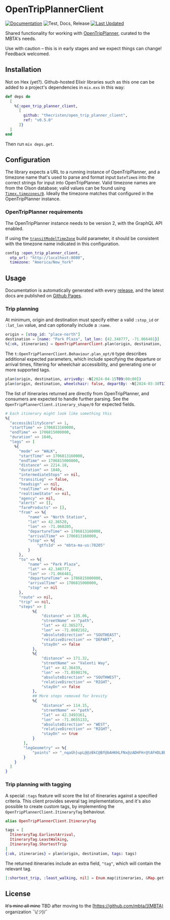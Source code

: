 # OpenTripPlannerClient

[![Documentation](https://img.shields.io/badge/-Documentation-blueviolet)](http://github.thecristen.net/open_trip_planner_client/)
![Test, Docs,
Release](https://github.com/thecristen/open_trip_planner_client/workflows/Test,%20Docs,%20Release/badge.svg)
[![Last
Updated](https://img.shields.io/github/last-commit/thecristen/open_trip_planner_client.svg)](https://github.com/thecristen/open_trip_planner_client/commits/main)

Shared functionality for working with
[OpenTripPlanner](https://docs.opentripplanner.org/en/v2.4.0/), curated to the
MBTA's needs.

Use with caution – this is in early stages and we expect things can change!
Feedback welcomed.

## Installation

Not on Hex (yet?). Github-hosted Elixir libraries such as this one can be added
to a project's dependencies in `mix.exs` in this way:

```elixir
def deps do
  [
    %{:open_trip_planner_client,
      [
        github: "thecristen/open_trip_planner_client",
        ref: "v0.5.0"
      ]}
  ]
end
```

Then run `mix deps.get`.

## Configuration

The library expects a URL to a running instance of OpenTripPlanner, and a
timezone name that's used to parse and format input `DateTime`s into the correct
strings for input into OpenTripPlanner. Valid timezone names are from the Olson
database; valid values can be found using
[`Timex.timezones/0`](https://hexdocs.pm/timex/Timex.html#timezones/0). Ideally
the timezone matches that configured in the OpenTripPlanner instance.

### OpenTripPlanner requirements

The OpenTripPlanner instance needs to be version 2, with the GraphQL API
enabled. 

If using the
[`transitModelTimeZone`](https://docs.opentripplanner.org/en/v2.4.0/BuildConfiguration/?h=timezone#transitModelTimeZone)
build parameter, it should be consistent with the timezone name indicated in
this configuration.

```elixir
config :open_trip_planner_client,
  otp_url: "http://localhost:8080",
  timezone: "America/New_York"
```

## Usage

Documentation is automatically generated with every
[release](https://github.com/thecristen/open_trip_planner_client/releases), and
the latest docs are published on [Github
Pages](http://github.thecristen.net/open_trip_planner_client/).

### Trip planning

At minimum, origin and destination must specify either a valid `:stop_id` or `:lat_lon`
value, and can optionally include a `:name`.

```elixir
origin = [stop_id: "place-north"]
destination = [name: "Park Plaza", lat_lon: {42.348777, -71.066481}]
%{:ok, itineraries} = OpenTripPlannerClient.plan(origin, destination, [])
```

The `t:OpenTripPlannerClient.Behaviour.plan_opt/0` type describes additional expected parameters, which include specifying the departure or arrival times, filtering for wheelchair accessibility, and generating one or more supported tags.

```elixir
plan(origin, destination, arriveBy: ~N[2024-04-15T09:00:00])
plan(origin, destination, wheelchair: false, departBy: ~N[2024-03-30T11:24:00])
```

The list of itineraries returned are directly from
OpenTripPlanner, and consumers are expected to handle further parsing. See the `OpenTripPlannerClient.itinerary_shape/0` for expected fields.

```elixir
# Each itinerary might look like something this
%{
  "accessibilityScore" => 1,
  "startTime" => 1706813160000,
  "endTime" => 1706815000000,
  "duration" => 1840,
  "legs" => [
    %{
      "mode" => "WALK",
      "startTime" => 1706813160000,
      "endTime" => 1706815000000,
      "distance" => 2214.18,
      "duration" => 1840,
      "intermediateStops" => nil,
      "transitLeg" => false,
      "headsign" => nil,
      "realTime" => false,
      "realtimeState" => nil,
      "agency" => nil,
      "alerts" => [],
      "fareProducts" => [],
      "from" => %{
          "name" => "North Station",
          "lat" => 42.36528,
          "lon" => -71.060205,
          "departureTime" => 1706813160000,
          "arrivalTime" => 1706813160000,
          "stop" => %{
              "gtfsId" => "mbta-ma-us:70205"
          }
      },
      "to" => %{
          "name" => "Park Plaza",
          "lat" => 42.348777,
          "lon" => -71.066481,
          "departureTime" => 1706815000000,
          "arrivalTime" => 1706815000000,
          "stop" => nil
      },
      "route" => nil,
      "trip" => nil,
      "steps" => [
            %{
                "distance" => 135.06,
                "streetName" => "path",
                "lat" => 42.365273,
                "lon" => -71.0602162,
                "absoluteDirection" => "SOUTHEAST",
                "relativeDirection" => "DEPART",
                "stayOn" => false
            },
            %{
                "distance" => 171.32,
                "streetName" => "Valenti Way",
                "lat" => 42.36439,
                "lon" => -71.0598176,
                "absoluteDirection" => "SOUTHWEST",
                "relativeDirection" => "RIGHT",
                "stayOn" => false
            },
            ## More steps removed for brevity
            %{
                "distance" => 114.15,
                "streetName" => "path",
                "lat" => 42.3493161,
                "lon" => -71.0655133,
                "absoluteDirection" => "WEST",
                "relativeDirection" => "RIGHT",
                "stayOn" => true
            }
        ],
        "legGeometry" => %{
            "points" => "_nqaGh}upL@@zBkC@Bf@bAHKHLFNx@zADHFHr@tAFHDLBBNZHNPJ[hBFBlA`@@@t@X`A\\BBB@@DBB@DBJL[DM@AHW??DFRTLNFFFDFFHFJDf@XFBHBB@D@@@@@B?B@B?@@B?D@B?D@D?B?@?B@D?B?D?B?D?T?\\A|BCR?vAALAH@RBH@~@BP?B?V?PADAHAHAlB]B?B?FBFBX~@DGBFDAh@a@DEROhAiA~@eA@A@A?CFLPSd@h@JJp@r@|@~@FH\\^b@^NJBBJHTNx@`@B@pAh@LD\\N\\Lp@TPFD@\\JLD~@XB@h@H`@H^FF@PDNBz@Nt@LLBTDH@PDh@JTHZFDZt@ND@B?|@RD?F@VFr@JfBT?FBJDPHPFNFJBLBJ@L?P?TVBDBP?BAJT"
        }
    }
  ]
}
```

### Trip planning with tagging

A special `:tags` feature will score the list of itineraries against a specified
criteria. This client provides several tag implementations, and it's also
possible to create custom tags, by implementing the
`OpenTripPlannerClient.ItineraryTag` behaviour.


```elixir
alias OpenTripPlannerClient.ItineraryTag

tags = [
  ItineraryTag.EarliestArrival,
  ItineraryTag.LeastWalking,
  ItineraryTag.ShortestTrip
]
{:ok, itineraries} = plan(origin, destination, tags: tags)
```

The returned itineraries include an extra field, `"tag"`, which will contain the relevant tag.

```elixir
[:shortest_trip, :least_walking, nil] = Enum.map(itineraries, &Map.get(&1, "tag"))
```

## License

~~It's mine all mine~~ TBD after moving to the [https://github.com/mbta/](MBTA) organization ¯\\_(ツ)_/¯
